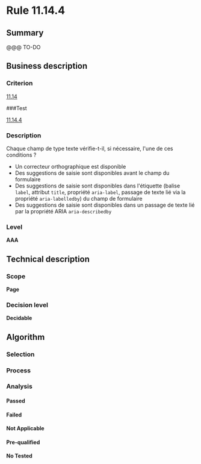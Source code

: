 # Rule 11.14.4

## Summary

@@@ TO-DO

## Business description

### Criterion

[11.14](http://references.modernisation.gouv.fr/sites/default/files/RGAA3_RC2-1/referentiel_technique.htm#crit-11-14)

###Test

[11.14.4](http://references.modernisation.gouv.fr/sites/default/files/RGAA3_RC2-1/referentiel_technique.htm#test-11.14.4)

### Description

Chaque champ de type texte v&eacute;rifie-t-il, si n&eacute;cessaire, l'une de ces conditions ? 
 
 * Un correcteur orthographique est disponible 
 * Des suggestions de saisie sont disponibles avant le champ du formulaire 
 * Des suggestions de saisie sont disponibles dans l'&eacute;tiquette (balise `label`, attribut `title`, propri&eacute;t&eacute; `aria-label`, passage de texte li&eacute; via la propri&eacute;t&eacute; `aria-labelledby`) du champ de formulaire 
 * Des suggestions de saisie sont disponibles dans un passage de texte li&eacute; par la propri&eacute;t&eacute; ARIA `aria-describedby` 


### Level

**AAA**

## Technical description

### Scope

**Page**

### Decision level

**Decidable**

## Algorithm

### Selection

### Process

### Analysis

#### Passed

#### Failed

#### Not Applicable

#### Pre-qualified

#### No Tested 







